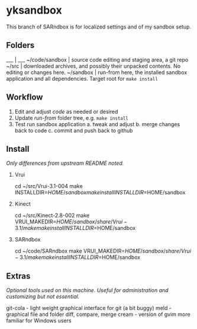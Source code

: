 # yksandbox

This branch of SARndbox is for localized settings and of my sandbox setup.

## Folders

___ | ___
~/code/sandbox  | source code editing and staging area, a git repo
~/src           | downloaded archives, and possibly their unpacked contents. No
editing or changes here.
~/sandbox | run-from here, the installed sandbox application and all dependencies. Target
root for `make install`

## Workflow

1. Edit and adjust *code* as needed or desired
2. Update *run-from* folder tree, e.g. `make install`
3. Test run sandbox application
    a. tweak and adjust
    b. merge changes back to code
    c. commit and push back to github

## Install
_Only differences from upstream README noted._

1. Vrui

    cd ~/src/Vrui-3.1-004
    make INSTALLDIR=$HOME/sandbox
    make install INSTALLDIR=$HOME/sandbox

2. Kinect

    cd ~/src/Kinect-2.8-002
    make VRUI_MAKEDIR=$HOME/sandbox/share/Vrui-3.1/make
    make install INSTALLDIR=$HOME/sandbox

3. SARndbox

    cd ~/code/SARndbox
    make VRUI_MAKEDIR=$HOME/sandbox/share/Vrui-3.1/make
    make install INSTALLDIR=$HOME/sandbox




## Extras
_Optional tools used on this machine. Useful for administration and
customizing but not essential._

git-cola - light weight graphical interface for git (a bit buggy)
meld - graphical file and folder diff, compare, merge
cream - version of gvim more familiar for Windows users 

